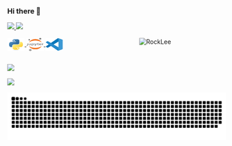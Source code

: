 ### Hi there 👋
<div>
  <a href="https://github.com/Gabrieljnc">
  <img height="180em" src="https://github-readme-stats.vercel.app/api?username=gabrieljnc&show_icons=true&theme=dark&include_all_commits=true&count_private=true"/>
  <img height="180em" src="https://github-readme-stats.vercel.app/api/top-langs/?username=gabrieljnc&layout=compact&langs_count=7&theme=dark"/>
</div>
 <div style="display: inline_block"><br>
  <img align="center" alt="Gzus-py" height="30" width="40" src="https://raw.githubusercontent.com/devicons/devicon/master/icons/python/python-original.svg">
  <img align="center" alt="Gzus-py" height="30" width="40" src="https://github.com/devicons/devicon/blob/master/icons/jupyter/jupyter-original-wordmark.svg">
  <img align="center" alt="Gzus-py" height="30" width="40" src="https://github.com/devicons/devicon/blob/master/icons/vscode/vscode-original.svg">
  <img align="right" alt="RockLee"  height="120" width="200" src="https://media.giphy.com/media/Hld1RfHBeQDmM/giphy.gif"> 
</div>
  
  ##
  
<div>
  <a href="https://www.linkedin.com/in/gabrieljnc/" target="_blank"><img src="https://img.shields.io/badge/LinkedIn-0077B5?style=for-the-badge&logo=linkedin&logoColor=whit" target="_blank"></a>
  
  <a href="https://open.spotify.com/user/o52ws05gzlvd9p9y8k2z3pytr" target="_blank"><img src="https://img.shields.io/badge/Spotify-1ED760?&style=for-the-badge&logo=spotify&logoColor=white" target="_blank"></a>
</div>  
  
 ![Snake animation](https://github.com/Gabrieljnc/Gabrieljnc/blob/output/github-contribution-grid-snake.svg)
</div>
  
  
 

